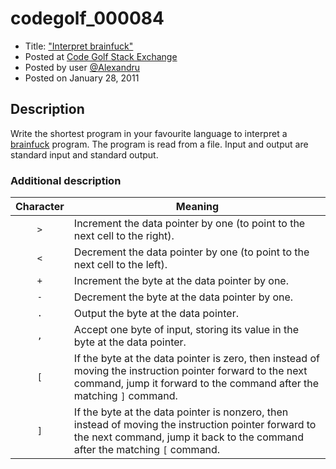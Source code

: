 # codegolf_000084

- Title: ["Interpret brainfuck"](https://codegolf.stackexchange.com/questions/84)
- Posted at [Code Golf Stack Exchange](https://codegolf.stackexchange.com)
- Posted by user [@Alexandru](https://codegolf.stackexchange.com/users/32)
- Posted on January 28, 2011

## Description

Write the shortest program in your favourite language to interpret a [brainfuck](http://en.wikipedia.org/wiki/brainfuck)
program. The program is read from a file. Input and output are standard input and
standard output.

### Additional description

| **Character** | **Meaning**                                                                                                                                                                         |
|:-------------:|-------------------------------------------------------------------------------------------------------------------------------------------------------------------------------------|
|      `>`      | Increment the data pointer by one (to point to the next cell to the right).                                                                                                         |
|      `<`      | Decrement the data pointer by one (to point to the next cell to the left).                                                                                                          |
|      `+`      | Increment the byte at the data pointer by one.                                                                                                                                      |
|      `-`      | Decrement the byte at the data pointer by one.                                                                                                                                      |
|      `.`      | Output the byte at the data pointer.                                                                                                                                                |
|      `,`      | Accept one byte of input, storing its value in the byte at the data pointer.                                                                                                        |
|      `[`      | If the byte at the data pointer is zero, then instead of moving the instruction pointer forward to the next command, jump it forward to the command after the matching `]` command. |
|      `]`      | If the byte at the data pointer is nonzero, then instead of moving the instruction pointer forward to the next command, jump it back to the command after the matching `[` command. |
